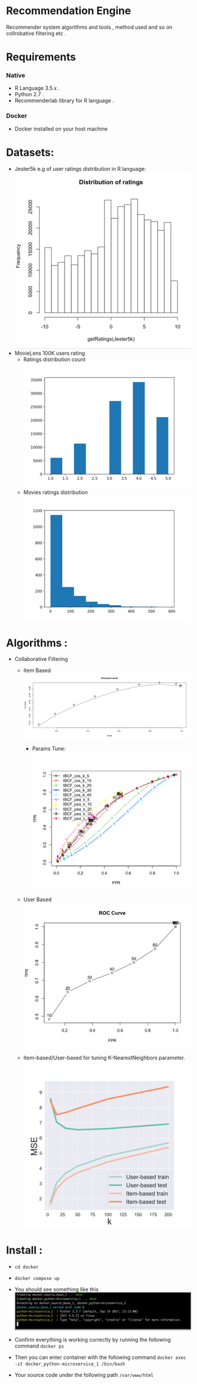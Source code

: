 # Recommendation Engine
Recommender system algorithms and tools , method used and so on collrobative filtering etc .


# Requirements
### Native
- R Language 3.5.x .
- Python 2.7 .
- Recommenderlab library for R language .

### Docker
- Docker installed on your host machine

# Datasets:
- Jester5k e.g of user ratings distribution in R language:
![alt text](https://raw.githubusercontent.com/MohamedFawzy/recommendation-engine/master/imgs/user-ratings.png)
- MovieLens 100K users rating
  - Ratings distribution count
  ![alt text](https://raw.githubusercontent.com/MohamedFawzy/recommendation-engine/master/imgs/Figure_1.png)
  - Movies ratings distribution
  ![alt text](https://raw.githubusercontent.com/MohamedFawzy/recommendation-engine/master/imgs/Figure_2.png)
# Algorithms :
- Collaborative Filtering
  - Item Based
    ![alt text](https://raw.githubusercontent.com/MohamedFawzy/recommendation-engine/master/imgs/Rplot.png)
    - Params Tune:
    ![alt text](https://raw.githubusercontent.com/MohamedFawzy/recommendation-engine/master/imgs/Rplot02.png)

  - User Based
    ![alt text](https://raw.githubusercontent.com/MohamedFawzy/recommendation-engine/master/imgs/Rplot01.png)

  - Item-based/User-based for tuning K-NearestNeighbors parameter.
    ![alt text](https://raw.githubusercontent.com/MohamedFawzy/recommendation-engine/3848dfad980a88dba0672e4953fa4ef50866cc23/imgs/Figure_1_python.png)


# Install :
- `cd docker`
- `docker compose up`
- You should see something like this
![alt text](https://raw.githubusercontent.com/MohamedFawzy/recommendation-engine/master/imgs/docker.png)

- Confirm everything is working correctly by running the following command
  `docker ps`
- Then you can enter container with the following command `docker exec -it docker_python-microservice_1 /bin/bash`
- Your source code under the following path `/var/www/html`
